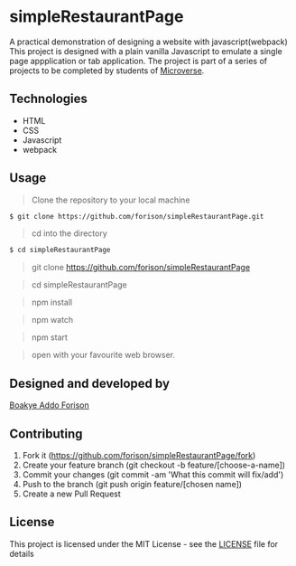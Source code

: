 # simpleRestaurantPage 

A practical demonstration of designing a website with javascript(webpack)
This project is designed with a plain vanilla Javascript to emulate a single page appplication or tab application.
The project is part of a series of projects to be completed by students of [Microverse](https://www.microverse.org/ "The Global School for Remote Software Developers!").

## Technologies

- HTML
- CSS
- Javascript
- webpack
## Usage

> Clone the repository to your local machine

```sh
$ git clone https://github.com/forison/simpleRestaurantPage.git
```

> cd into the directory

```sh
$ cd simpleRestaurantPage
```
> git clone https://github.com/forison/simpleRestaurantPage

> cd simpleRestaurantPage

> npm install

> npm watch

> npm start

> open with your favourite web browser.

## Designed and developed by

[Boakye Addo Forison](https://github.com/Forison)


## Contributing

1. Fork it (https://github.com/forison/simpleRestaurantPage/fork)
2. Create your feature branch (git checkout -b feature/[choose-a-name])
3. Commit your changes (git commit -am 'What this commit will fix/add')
4. Push to the branch (git push origin feature/[chosen name])
5. Create a new Pull Request

## License

This project is licensed under the MIT License - see the [LICENSE](./LICENSE.md) file for details
